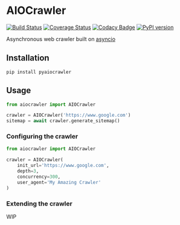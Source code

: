 AIOCrawler
==========
[![Build Status](https://travis-ci.org/tapanpandita/aiocrawler.svg?branch=master)](https://travis-ci.org/tapanpandita/aiocrawler)
[![Coverage Status](https://coveralls.io/repos/github/tapanpandita/aiocrawler/badge.svg?branch=master)](https://coveralls.io/github/tapanpandita/aiocrawler?branch=master)
[![Codacy Badge](https://api.codacy.com/project/badge/Grade/eab04685503c490082f1c6a545c4016e)](https://www.codacy.com/app/tapanpandita/aiocrawler?utm_source=github.com&amp;utm_medium=referral&amp;utm_content=tapanpandita/aiocrawler&amp;utm_campaign=Badge_Grade)
[![PyPI version](https://badge.fury.io/py/pyaiocrawler.svg)](https://badge.fury.io/py/pyaiocrawler)

Asynchronous web crawler built on [asyncio](https://docs.python.org/3/library/asyncio.html)

Installation
------------
```
pip install pyaiocrawler
```

Usage
-----

```python
from aiocrawler import AIOCrawler

crawler = AIOCrawler('https://www.google.com')
sitemap = await crawler.generate_sitemap()
```

### Configuring the crawler

```python
from aiocrawler import AIOCrawler

crawler = AIOCrawler(
    init_url='https://www.google.com',
    depth=3,
    concurrency=300,
    user_agent='My Amazing Crawler'
)
```


### Extending the crawler

WIP
